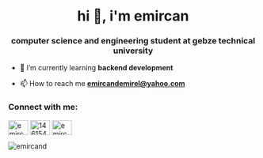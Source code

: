 <h1 align="center">hi 👋, i'm emircan</h1>
<h3 align="center">computer science and engineering student at gebze technical university</h3>

- 🌱 I’m currently learning **backend development**

- 📫 How to reach me **emircandemirel@yahoo.com**

<h3 align="left">Connect with me:</h3>
<p align="left">
<a href="https://linkedin.com/in/emircan-d-3301aa13a" target="blank"><img align="center" src="https://raw.githubusercontent.com/rahuldkjain/github-profile-readme-generator/master/src/images/icons/Social/linked-in-alt.svg" alt="emircan-d-3301aa13a" height="30" width="40" /></a>
<a href="https://stackoverflow.com/users/14615448" target="blank"><img align="center" src="https://raw.githubusercontent.com/rahuldkjain/github-profile-readme-generator/master/src/images/icons/Social/stack-overflow.svg" alt="14615448" height="30" width="40" /></a>
<a href="https://www.leetcode.com/emircanid" target="blank"><img align="center" src="https://raw.githubusercontent.com/rahuldkjain/github-profile-readme-generator/master/src/images/icons/Social/leet-code.svg" alt="emircanid" height="30" width="40" /></a>
</p>


<p><img align="center" src="https://github-readme-stats.vercel.app/api/top-langs?username=emircand&show_icons=true&locale=en&layout=compact" alt="emircand" /></p>
